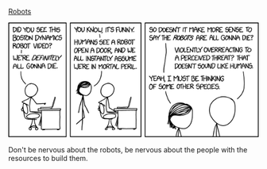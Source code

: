 [Robots](https://xkcd.com/1955)

![Robots](./random_comic.png)

Don't be nervous about the robots, be nervous about the people with the resources to build them.

